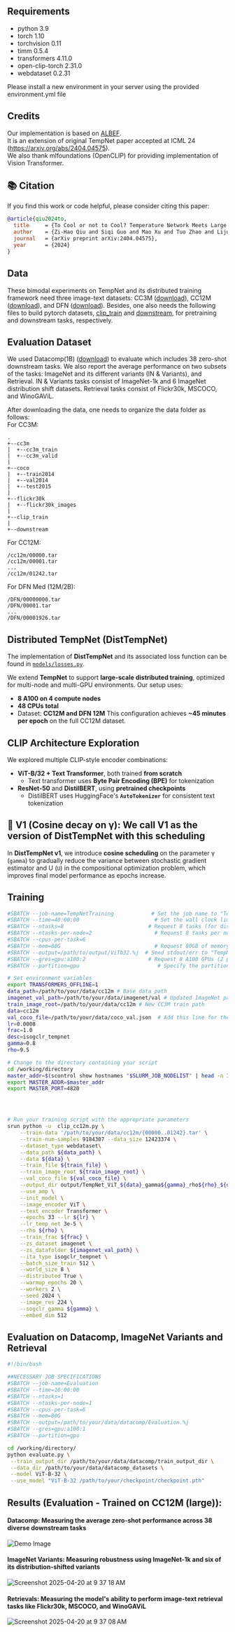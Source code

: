 ## Requirements
- python 3.9
- torch 1.10
- torchvision 0.11 
- timm 0.5.4
- transformers 4.11.0
- open-clip-torch 2.31.0
- webdataset 0.2.31

Please install a new environment in your server using the provided environment.yml file


## Credits
Our implementation is based on [ALBEF](https://github.com/salesforce/ALBEF). <br />
It is an extension of original TempNet paper accepted at ICML 24 (https://arxiv.org/abs/2404.04575). <br />
We also thank mlfoundations (OpenCLIP) for providing implementation of Vision Transformer.

## 📚 Citation

If you find this work or code helpful, please consider citing this paper:

```bibtex
@article{qiu2024to,
  title     = {To Cool or not to Cool? Temperature Network Meets Large Foundation Models via DRO},
  author    = {Zi-Hao Qiu and Siqi Guo and Mao Xu and Tuo Zhao and Lijun Zhang and Tianbao Yang},
  journal   = {arXiv preprint arXiv:2404.04575},
  year      = {2024}
}
```


## Data
These bimodal experiments on TempNet and its distributed training framework need three image-text datasets: CC3M ([download](https://ai.google.com/research/ConceptualCaptions/download)), CC12M ([download](https://github.com/google-research-datasets/conceptual-12m)), and DFN ([download](https://machinelearning.apple.com/research/data-filtering-networks)). Besides, one also needs the following files to build pytorch datasets,  [clip_train](https://drive.google.com/drive/folders/1hAd0956xIztfwq0WrWLTGBx8sNuye595?usp=sharing) and [downstream](https://drive.google.com/drive/folders/1hAd0956xIztfwq0WrWLTGBx8sNuye595?usp=sharing), for pretraining and downstream tasks, respectively.

## Evaluation Dataset
We used Datacomp(1B) ([download](https://github.com/mlfoundations/datacomp)) to evaluate which includes 38 zero-shot downstream tasks. We also report the average performance on two
subsets of the tasks: ImageNet and its different variants (IN & Variants), and Retrieval. IN & Variants tasks consist of ImageNet-1k and 6 ImageNet distribution shift datasets. Retrieval tasks consist of Flickr30k, MSCOCO, and WinoGAViL.

After downloading the data, one needs to organize the data folder as follows: <br />
For CC3M:
```
.
+--cc3m
|  +--cc3m_train
|  +--cc3m_valid
|
+--coco
|  +--train2014
|  +--val2014
|  +--test2015
|
+--flickr30k
|  +--flickr30k_images
|
+--clip_train 
|
+--downstream
```
For CC12M:
```
/cc12m/00000.tar
/cc12m/00001.tar
...
/cc12m/01242.tar
```

For DFN Med (12M/2B):
```
/DFN/00000000.tar
/DFN/00001.tar
...
/DFN/00001926.tar
```
## Distributed TempNet (DistTempNet)

The implementation of **DistTempNet** and its associated loss function can be found in [`models/losses.py`](models/losses.py).

We extend **TempNet** to support **large-scale distributed training**, optimized for multi-node and multi-GPU environments. Our setup uses:

- **8 A100 on 4 compute nodes**
- **48 CPUs total**
- Dataset: **CC12M and DFN 12M**
This configuration achieves **~45 minutes per epoch** on the full CC12M dataset.

## CLIP Architecture Exploration

We explored multiple CLIP-style encoder combinations:

- **ViT-B/32 + Text Transformer**, both trained **from scratch**
  - Text transformer uses **Byte Pair Encoding (BPE)** for tokenization
- **ResNet-50** and **DistilBERT**, using **pretrained checkpoints**
  - DistilBERT uses HuggingFace's **`AutoTokenizer`** for consistent text tokenization


## 🚀 V1 (Cosine decay on γ): We call V1 as the version of DistTempNet with this scheduling

In **DistTempNet v1**, we introduce **cosine scheduling** on the parameter γ (`gamma`) to gradually reduce the variance between stochastic gradient estimator and U (`U`) in the compositional optimization problem, which improves final model performance as epochs increase.


## Training
```bash
#SBATCH --job-name=TempNetTraining            # Set the job name to "TempNetTraining"
#SBATCH --time=40:00:00                        # Set the wall clock limit to 30 hours
#SBATCH --ntasks=8                           # Request 8 tasks (for distributed training)
#SBATCH --ntasks-per-node=2                    # Request 8 tasks per node
#SBATCH --cpus-per-task=6
#SBATCH --mem=80G                              # Request 80GB of memory
#SBATCH --output=/path/to/output/ViTb32.%j  # Send stdout/err to "TempNetOut.[jobID]"
#SBATCH --gres=gpu:a100:2                    # Request 8 A100 GPUs (2 per node)
#SBATCH --partition=gpu                         # Specify the partition for GPU jobs

# Set environment variables
export TRANSFORMERS_OFFLINE=1
data_path=/path/to/your/data/cc12m # Base data path 
imagenet_val_path=/path/to/your/data/imagenet/val # Updated ImageNet path
train_image_root=/path/to/your/data/cc12m # New CC3M train path  
data=cc12m
val_coco_file=/path/to/your/data/coco_val.json  # Add this line for the validation file
lr=0.0008
frac=1.0
desc=isogclr_tempnet
gamma=0.8
rho=9.5

# Change to the directory containing your script
cd /working/directory
master_addr=$(scontrol show hostnames "$SLURM_JOB_NODELIST" | head -n 1)
export MASTER_ADDR=$master_addr
export MASTER_PORT=4820




# Run your training script with the appropriate parameters
srun python -u  clip_cc12m.py \
    --train-data '/path/to/your/data/cc12m/{00000..01242}.tar' \
    --train-num-samples 9184307 --data_size 12423374 \
    --dataset_type webdataset\
    --data_path ${data_path} \
    --data ${data} \
    --train_file ${train_file} \
    --train_image_root ${train_image_root} \
    --val_coco_file ${val_coco_file} \
    --output_dir output/TempNet_ViT_${data}_gamma${gamma}_rho${rho}_${desc} \
    --use_amp \
    --init_model \
    --image_encoder ViT \
    --text_encoder Transformer \
    --epochs 33 --lr ${lr} \
    --lr_temp_net 3e-5 \
    --rho ${rho} \
    --train_frac ${frac} \
    --zs_dataset imagenet \
    --zs_datafolder ${imagenet_val_path} \
    --ita_type isogclr_tempnet \
    --batch_size_train 512 \
    --world_size 8 \
    --distributed True \
    --warmup_epochs 20 \
    --workers 2 \
    --seed 2024 \
    --image_res 224 \
    --sogclr_gamma ${gamma} \
    --embed_dim 512
```


## Evaluation on Datacomp, ImageNet Variants and Retrieval
```bash
#!/bin/bash

##NECESSARY JOB SPECIFICATIONS  
#SBATCH --job-name=Evaluation     
#SBATCH --time=10:00:00                        
#SBATCH --ntasks=1                          
#SBATCH --ntasks-per-node=1                   
#SBATCH --cpus-per-task=6
#SBATCH --mem=80G                              
#SBATCH --output=/path/to/your/data/datacomp/Evaluation.%j 
#SBATCH --gres=gpu:a100:1                   
#SBATCH --partition=gpu                     

cd /working/directory/
python evaluate.py \
 --train_output_dir /path/to/your/data/datacomp/train_output_dir \
 --data_dir /path/to/your/data/datacomp_datasets \
 --model ViT-B-32 \
 --use_model "ViT-B-32 /path/to/your/checkpoint/checkpoint.pth"

```
## Results (Evaluation - Trained on CC12M (large)):

#### Datacomp: Measuring the average zero-shot performance across 38 diverse downstream tasks 

![Demo Image](Images/Datacomp.png) <br />

#### ImageNet Variants: Measuring robustness using ImageNet-1k and six of its distribution-shifted variants 

![Screenshot 2025-04-20 at 9 37 18 AM](https://github.com/user-attachments/assets/36e0f3ae-01f2-497c-8ef5-b28abcf692bc) <br />

#### Retrievals: Measuring the model's ability to perform image-text retrieval tasks like Flickr30k, MSCOCO, and WinoGAViL

![Screenshot 2025-04-20 at 9 37 08 AM](https://github.com/user-attachments/assets/5cd33b4c-78d2-4ba1-b119-6fe1f71b1366)


